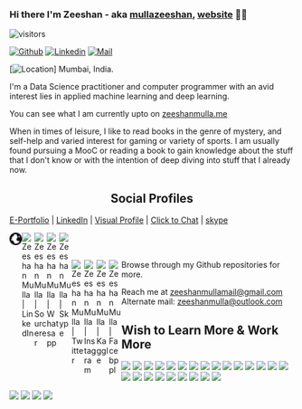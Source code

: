 ### Hi there I'm Zeeshan - aka [mullazeeshan](https://www.github.com/mullazeeshan), [website](https://mullazeeshan.github.io) 👋🤗 
![visitors](https://visitor-badge.laobi.icu/badge?page_id=mullazeeshan.mullazeeshan&title=profile%20views)

[![Github](https://img.shields.io/github/followers/mullazeeshan?label=Follow&style=social)](https://github.com/mullazeeshan)
[![Linkedin](https://img.shields.io/badge/-Zeeshan%20Mulla-blue?style=flat-square&logo=linkedin&logoColor=white&link=https://https://www.linkedin.com/in/zeeshanmulla/)](https://www.linkedin.com/in/zeeshanmulla/)
[![Mail](https://img.shields.io/badge/-Mail%20Me-blue?style=flat-square&logo=gmail&logoColor=red&link=)](mailto:zeeshanmullamail@gmail.com)

[![Location](https://www.flaticon.com/free-icon/location_535239?term=location&page=1&position=9)] Mumbai, India.

I'm a Data Science practitioner and computer programmer with an avid interest lies in applied machine learning and deep learning.

You can see what I am currently upto on [zeeshanmulla.me](http://www.zeeshanmulla.me/)

When in times of leisure, I like to read books in the genre of mystery, and self-help and varied interest for gaming or variety of sports. I am usually found pursuing a MooC or reading a book to gain knowledge about the stuff that I don't know or with the intention of deep diving into stuff that I already now.

<h2 style="text-align:center">Social Profiles</h2>

[E-Portfolio](https://mullazeeshan.github.io) | [LinkedIn](https://www.linkedin.com/in/zeeshanmulla) | [Visual Profile](https://sourcerer.io/mullazeeshan) | [Click to Chat](https://wa.link/sz7808) | [skype](zeeshanmulla_1)


[<img align="left" alt="Zeeshan Mulla | Github.io" width="22px" src="https://raw.githubusercontent.com/iconic/open-iconic/master/svg/globe.svg" />](https://mullazeeshan.github.io) &nbsp; &nbsp; &nbsp; &nbsp; &nbsp; &nbsp; &nbsp; &nbsp; &nbsp; &nbsp; &nbsp; &nbsp;
[<img align="left" alt="Zeeshan Mulla | LinkedIn" width="22px" src="https://cdn.jsdelivr.net/npm/simple-icons@v3/icons/linkedin.svg" />](https://www.linkedin.com/in/zeeshanmulla/) &nbsp; &nbsp;  &nbsp; &nbsp; &nbsp; &nbsp; &nbsp; &nbsp; &nbsp; &nbsp; &nbsp; &nbsp;
[<img align="left" alt="Zeeshan Mulla | Sourcerer" width="22px" src="https://sourcerer.io/icons/logo-bright.svg" />](https://sourcerer.io/mullazeeshan) &nbsp; &nbsp;  &nbsp; &nbsp; &nbsp; &nbsp; &nbsp; &nbsp; &nbsp; &nbsp; &nbsp; &nbsp;
[<img align="left" alt="Zeeshan Mulla | Whatsapp" width="22px" src="https://cdn.jsdelivr.net/npm/simple-icons@v3/icons/whatsapp.svg" />](https://wa.link/sz7808) &nbsp; &nbsp;  &nbsp; &nbsp; &nbsp; &nbsp; &nbsp; &nbsp; &nbsp; &nbsp;
[<img align="left" alt="Zeeshan Mulla | Skype" width="22px" src="https://cdn.jsdelivr.net/npm/simple-icons@v3/icons/skype.svg" />](zeeshanmulla_1) &nbsp; &nbsp;  &nbsp; &nbsp; &nbsp; &nbsp; &nbsp; &nbsp; &nbsp; &nbsp;

[<img align="left" alt="Zeeshan Mulla | Twitter" width="22px" src="https://cdn.jsdelivr.net/npm/simple-icons@v3/icons/twitter.svg" />](https://twitter.com/zeeshanmulla01)
[<img align="left" alt="Zeeshan Mulla | Instagram" width="22px" src="https://cdn.jsdelivr.net/npm/simple-icons@v3/icons/instagram.svg" />](https://www.instagram.com/zee7868/)
[<img align="left" alt="Zeeshan Mulla | Kaggle" width="22px" src="https://cdn.jsdelivr.net/npm/simple-icons@3.4.0/icons/kaggle.svg" />](https://www.kaggle.com/zeeshanmulla/)
[<img align="left" alt="Zeeshan Mulla | Facebppl" width="22px" src="https://cdn.jsdelivr.net/npm/simple-icons@3.4.0/icons/facebook.svg" />](https://www.facebook.com/zeeshanmulla)



Browse through my Github repositories for more.

 
 Reach me at [zeeshanmullamail@gmail.com](mailto:zeeshanmullamail@gmail.com)
 Alternate mail: [zeeshanmulla@outlook.com](mailto:zeeshanmulla@outlook.com)
 
## Wish to Learn More & Work More

<code><img height="50" src="https://www.vectorlogo.zone/logos/python/python-ar21.svg"></code>
<code><img height="50" src="https://www.vectorlogo.zone/logos/r-project/r-project-icon.svg"></code>
<code><img height="50" src="https://www.vectorlogo.zone/logos/pocoo_flask/pocoo_flask-ar21.svg"></code>
<code><img height="50" src="https://www.vectorlogo.zone/logos/pytorch/pytorch-ar21.svg"></code>
<code><img height="50" src="https://www.vectorlogo.zone/logos/tensorflow/tensorflow-ar21.svg"></code>
<code><img height="50" src="https://www.vectorlogo.zone/logos/jupyter/jupyter-ar21.svg"></code>
<code><img height="50" src="https://www.vectorlogo.zone/logos/visualstudio_code/visualstudio_code-ar21.svg"></code>
<code><img height="50" src="https://www.vectorlogo.zone/logos/numpy/numpy-ar21.svg"></code>
<code><img height="50" src="https://www.vectorlogo.zone/logos/plot_ly/plot_ly-ar21.svg"></code>
<code><img height="50" src="https://www.vectorlogo.zone/logos/mongodb/mongodb-ar21.svg"></code>
<code><img height="50" src="https://www.vectorlogo.zone/logos/nvidia/nvidia-ar21.svg"></code>
<code><img height="50" src="https://www.vectorlogo.zone/logos/json/json-ar21.svg"></code>
<code><img height="50" src="https://www.vectorlogo.zone/logos/kaggle/kaggle-ar21.svg"></code>
<code><img height="50" src="https://www.vectorlogo.zone/logos/apache_hadoop/apache_hadoop-ar21.svg"></code>
<code><img height="50" src="https://www.vectorlogo.zone/logos/mysql/mysql-ar21.svg"></code>
<code><img height="50" src="https://www.vectorlogo.zone/logos/sqlite/sqlite-ar21.svg"></code>
<code><img height="50" src="https://www.vectorlogo.zone/logos/microsoft_powerbi/microsoft_powerbi-ar21.svg"></code>
<code><img height="50" src="https://www.vectorlogo.zone/logos/github/github-ar21.svg"></code>
<code><img height="50" src="https://www.vectorlogo.zone/logos/getpostman/getpostman-ar21.svg"></code>
<code><img height="50" src="https://www.vectorlogo.zone/logos/linux/linux-ar21.svg"></code>
<code><img height="50" src="https://www.vectorlogo.zone/logos/raspberrypi/raspberrypi-ar21.svg"></code>
<code><img height="50" src="https://www.vectorlogo.zone/logos/w3_html5/w3_html5-ar21.svg"></code>
<code><img height="50" src="https://www.vectorlogo.zone/logos/docker/docker-ar21.svg"></code>
<code><img height="50" src="https://www.vectorlogo.zone/logos/kubernetes/kubernetes-icon.svg"></code>

<code><img height="50" src="https://www.vectorlogo.zone/logos/heroku/heroku-ar21.svg"></code>
<code><img height="50" src="https://www.vectorlogo.zone/logos/amazon_aws/amazon_aws-ar21.svg"></code>
<code><img height="50" src="https://www.vectorlogo.zone/logos/google_cloud/google_cloud-ar21.svg"></code>
<code><img height="50" src="https://www.vectorlogo.zone/logos/microsoft_azure/microsoft_azure-ar21.svg"></code>



 
 
<!--
**mullazeeshan/mullazeeshan** is a ✨ _special_ ✨ repository because its `README.md` (this file) appears on your GitHub profile.

Here are some ideas to get you started:

- 🔭 I’m currently working on ...
- 🌱 I’m currently learning ...
- 👯 I’m looking to collaborate on ...
- 🤔 I’m looking for help with ...
- 💬 Ask me about ...
- 📫 How to reach me: ...
- 😄 Pronouns: ...
- ⚡ Fun fact: ...
-->
